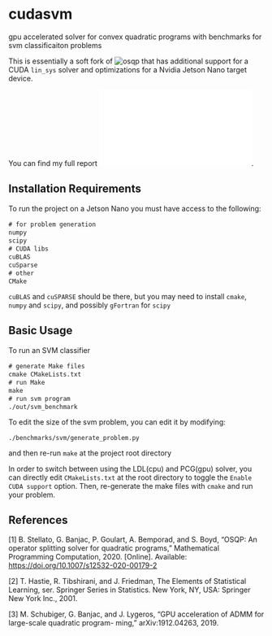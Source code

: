 # cudasvm
gpu accelerated solver for convex quadratic programs with benchmarks for svm classificaiton problems 

This is essentially a soft fork of ![osqp](https://github.com/oxfordcontrol/osqp) that has additional support for a CUDA `lin_sys` solver and optimizations for a Nvidia Jetson Nano target device. 

You can find my full report ![here](docs/report/report.pdf).

## Installation Requirements
To run the project on a Jetson Nano you must have access to the following:
```
# for problem generation
numpy
scipy
# CUDA libs
cuBLAS
cuSparse
# other
CMake

```
`cuBLAS` and `cuSPARSE` should be there, but you may need to install `cmake`, `numpy` and `scipy`, and possibly `gFortran` for `scipy`

## Basic Usage
To run an SVM classifier
```
# generate Make files
cmake CMakeLists.txt
# run Make
make
# run svm program
./out/svm_benchmark
```
To edit the size of the svm problem, you can edit it by modifying:
```
./benchmarks/svm/generate_problem.py
```
and then re-run `make` at the project root directory

In order to switch between using the LDL(cpu) and PCG(gpu) solver, you can directly edit `CMakeLists.txt` at the root directory to toggle the `Enable CUDA support` option. Then, re-generate the make files with `cmake` and run your problem. 

## References
[1] B. Stellato, G. Banjac, P. Goulart, A. Bemporad, and S. Boyd, “OSQP: An operator splitting
solver for quadratic programs,” Mathematical Programming Computation, 2020. [Online]. Available:
https://doi.org/10.1007/s12532-020-00179-2

[2] T. Hastie, R. Tibshirani, and J. Friedman, The Elements of Statistical Learning, ser. Springer Series in Statistics.
New York, NY, USA: Springer New York Inc., 2001.

[3] M. Schubiger, G. Banjac, and J. Lygeros, “GPU acceleration of ADMM for large-scale quadratic program-
ming,” arXiv:1912.04263, 2019.

